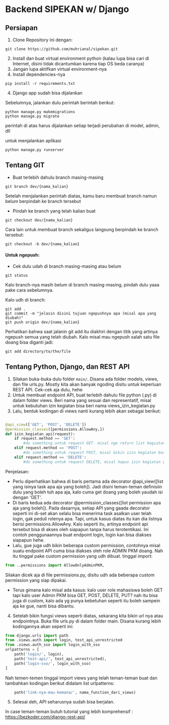
# Backend SIPEKAN w/ **Django**


## Persiapan

1. Clone Repository ini dengan:

```
git clone https://github.com/muhrianal/sipekan.git
```

2. Install dan buat virtual environment python (kalau lupa bisa cari di Internet, disini tidak dicantumkan karena tiap OS beda caranya)
3. Jangan lupa aktifkan virtual environment-nya
4. Install dependencies-nya

```
pip install -r requirements.txt
```

4. Django app sudah bisa dijalankan

Sebelumnya, jalankan dulu perintah berintah berikut:
```
python manage.py makemigrations
python manage.py migrate
```

perintah di atas harus dijalankan setiap terjadi perubahan di model, admin, dll

untuk menjalankan aplikasi
```
python manage.py runserver
```

## Tentang GIT

* Buat terlebih dahulu branch masing-masing
```
git branch dev/{nama_kalian}
```

Setelah menjalankan perintah diatas, kamu baru membuat branch namun belum berpindah ke branch tersebut

* Pindah ke branch yang telah kalian buat
```
git checkout dev/{nama_kalian}
```

Cara lain untuk membuat branch sekaligus langsung berpindah ke branch tersebut:
```
git checkout -b dev/{nama_kalian}
```

#### Untuk ngepush:

* Cek dulu udah di branch masing-masing atau belum 
```
git status
```

Kalo branch-nya masih belum di branch masing-masing, pindah dulu yaaa pake cara sebelumnya.

Kalo udh di branch:
```
git add .
git commit -m "jelasin disini tujuan ngepushnya apa (misal apa yang diubah)"
git push origin dev/{nama_kalian}
```

Perhatikan bahwa saat jalanin git add itu diakhiri dengan titik yang artinya ngepush semua yang telah diubah. Kalo misal mau ngepush salah satu file doang bisa diganti jadi:
```
git add directory/to/the/file
```

## Tentang Python, Django, dan REST API

1. Silakan buka-buka dulu folder ```main/```.
Disana ada folder models, views, dan file urls.py. Mostly kita akan banyak ngoding disitu untuk keperluan REST API. Cek-cek aja dulu, hehe
2. Untuk membuat endpoint API, buat terlebih dahulu file python (.py) di dalam folder views.
Beri nama yang sesuai dan representatif, misal untuk kebutuhan izin kegiatan bisa beri nama views_izin_kegiatan.py
3. Lalu, bentuk kodingan di views nanti kurang lebih akan sebagai berikut:
```python

@api_view(['GET', 'POST', 'DELETE'])
@permission_classes([permissions.AllowAny,])
def izin_kegiatan_api(request):
    if request.method == 'GET':
        #do something untuk request GET. misal nge return list kegiatan atau apa
    elif request.method == 'POST':
        #do something untuk request POST, misal bikin izin kegiatan baru
    elif request.method == 'DELETE':
        #do something untuk request DELETE, misal hapus izin kegiatan yang sudah ada
```

Penjelasan:
* Perlu diperhatikan bahwa di baris pertama ada decorator @api_view([list yang isinya task apa aja yang boleh]). Jadi disini teman-teman definisiin dulu yang boleh tuh apa aja, kalo cuma get doang yang boleh yaudah isi dengan 'GET'.
* Di baris kedua ada decorator @permission_classes([list permission apa aja yang boleh]). Pada dasarnya, setiap API yang gaada decorator seperti ini di-set akan selalu bisa menerima task asalkan user telah login, gak peduli rolenya apa. Tapi, untuk kasus diatas itu kan dia listnya berisi permissions.AllowAny. Kalo seperti itu, artinya endpoint api tersebut bisa di akses oleh siapapun tanpa harus terotentikasi. Ini contoh penggunaannya buat endpoint login, login kan bisa diakses siapapun hehe. 
* Lalu, gue juga udh bikin beberapa custom permission, contohnya misal suatu endpoint API cuma bisa diakses oleh role ADMIN PKM doang. Nah itu tinggal pake custom permission yang udh dibuat. tinggal import:
```python
from ..permissions import AllowOnlyAdminPKM,
```
Silakan dicek aja di file permissions.py, disitu udh ada beberapa custom permission yang siap dipakai.
* Terus gimana kalo misal ada kasus: kalo user role mahasiswa boleh GET tapi kalo user Admin PKM bisa GET, POST, DELETE, PUT? nah itu bisa juga di custom, kalo ada yg punya kebetuhan seperti itu boleh sampein aja ke gue, nanti bisa dibantu.

4. Setelah bikin fungsi views seperti diatas, sekarang kita bikin url nya atau endpointnya. Buka file urls.py di dalam folder main.
Disana kurang lebih kodingannya akan seperti ini:

```python
from django.urls import path
from .views.auth import login, test_api_unrestricted
from .views.auth_sso import login_with_sso
urlpatterns = [
    path('login/', login),
    path('test-api/', test_api_unrestricted),
    path('login-sso/', login_with_sso)
]

```
Nah temen-temen tinggal import views yang telah teman-teman buat dan tambahkan kodingan berikut didalam list urlpatterns:
```python
    path('link-nya-mau-kemana/', nama_function_dari_views)
```
5. Selesai deh, API seharusnya sudah bisa berjalan.

In case teman-teman butuh tutorial yang lebih komprehensif : https://bezkoder.com/django-rest-api/